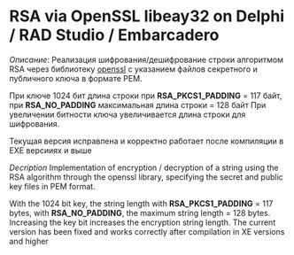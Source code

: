 # RSA via OpenSSL libeay32 on Delphi / RAD Studio / Embarcadero

*Описание:*
Реализация шифрования/дешифрование строки алгоритмом RSA через библиотеку [openssl](https://www.openssl.org/) с указанием файлов секретного и публичного ключа в формате PEM.

При ключе 1024 бит длина строки при **RSA_PKCS1_PADDING** = 117 байт, при **RSA_NO_PADDING** максимальная длина строки = 128 байт
При увеличении битности ключа увеличивается длина строки для шифрования.

Текущая версия исправлена и корректно работает после компиляции в EXE версииях и выше



*Decription*
Implementation of encryption / decryption of a string using the RSA algorithm through the openssl library, specifying the secret and public key files in PEM format.

With the 1024 bit key, the string length with **RSA_PKCS1_PADDING** = 117 bytes, with **RSA_NO_PADDING**, the maximum string length = 128 bytes. Increasing the key bit increases the encryption string length.
The current version has been fixed and works correctly after compilation in XE versions and higher


